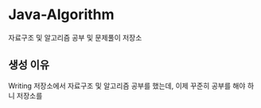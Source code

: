 # Java-Algorithm
자료구조 및 알고리즘 공부 및 문제풀이 저장소

## 생성 이유 
Writing 저장소에서 자료구조 및 알고리즘 공부를 했는데, 이제 꾸준히 공부를 해야 하니 저장소를 
